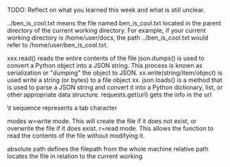 TODO: Reflect on what you learned this week and what is still unclear.

../ben_is_cool.txt means the file named ben_is_cool.txt located in the parent directory of the current working directory. For example, if your current working directory is /home/user/docs, the path ../ben_is_cool.txt would refer to /home/user/ben_is_cool.txt.

xxx.read() reads the entire contents of the file
json.dumps() is used to convert a Python object into a JSON string. This process is known as serialization or "dumping" the object to JSON.
xx.write(string/item/object) is used write a string (or bytes) to a file object xx.
json.loads() is a method that is used to parse a JSON string and convert it into a Python dictionary, list, or other appropriate data structure.
requests.get(url) gets the info in the url

\t sequence represents a tab character

modes
w=write mode. This will create the file if it does not exist, or overwrite the file if it does exist.
r=read mode. This allows the function to read the contents of the file without modifying it.

absolute path defines the filepath from the whole machine
relative path locates the file in relation to the current working


